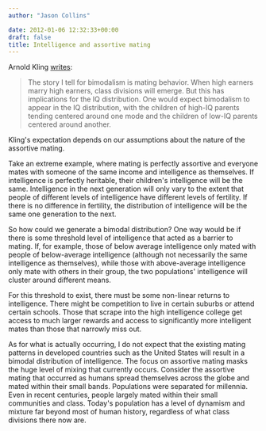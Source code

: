 ```yaml
---
author: "Jason Collins"

date: 2012-01-06 12:32:33+00:00
draft: false
title: Intelligence and assortive mating
---
```


Arnold Kling [writes](http://econlog.econlib.org/archives/2012/01/the_bell_curve.html):


<blockquote>The story I tell for bimodalism is mating behavior. When high earners marry high earners, class divisions will emerge. But this has implications for the IQ distribution. One would expect bimodalism to appear in the IQ distribution, with the children of high-IQ parents tending centered around one mode and the children of low-IQ parents centered around another.</blockquote>


Kling's expectation depends on our assumptions about the nature of the assortive mating.

Take an extreme example, where mating is perfectly assortive and everyone mates with someone of the same income and intelligence as themselves. If intelligence is perfectly heritable, their children's intelligence will be the same. Intelligence in the next generation will only vary to the extent that people of different levels of intelligence have different levels of fertility. If there is no difference in fertility, the distribution of intelligence will be the same one generation to the next.

So how could we generate a bimodal distribution? One way would be if there is some threshold level of intelligence that acted as a barrier to mating. If, for example, those of below average intelligence only mated with people of below-average intelligence (although not necessarily the same intelligence as themselves), while those with above-average intelligence only mate with others in their group, the two populations' intelligence will cluster around different means.

For this threshold to exist, there must be some non-linear returns to intelligence. There might be competition to live in certain suburbs or attend certain schools. Those that scrape into the high intelligence college get access to much larger rewards and access to significantly more intelligent mates than those that narrowly miss out.

As for what is actually occurring, I do not expect that the existing mating patterns in developed countries such as the United States will result in a bimodal distribution of intelligence. The focus on assortive mating masks the huge level of mixing that currently occurs. Consider the assortive mating that occurred as humans spread themselves across the globe and mated within their small bands. Populations were separated for millennia. Even in recent centuries, people largely mated within their small communities and class. Today's population has a level of dynamism and mixture far beyond most of human history, regardless of what class divisions there now are.
